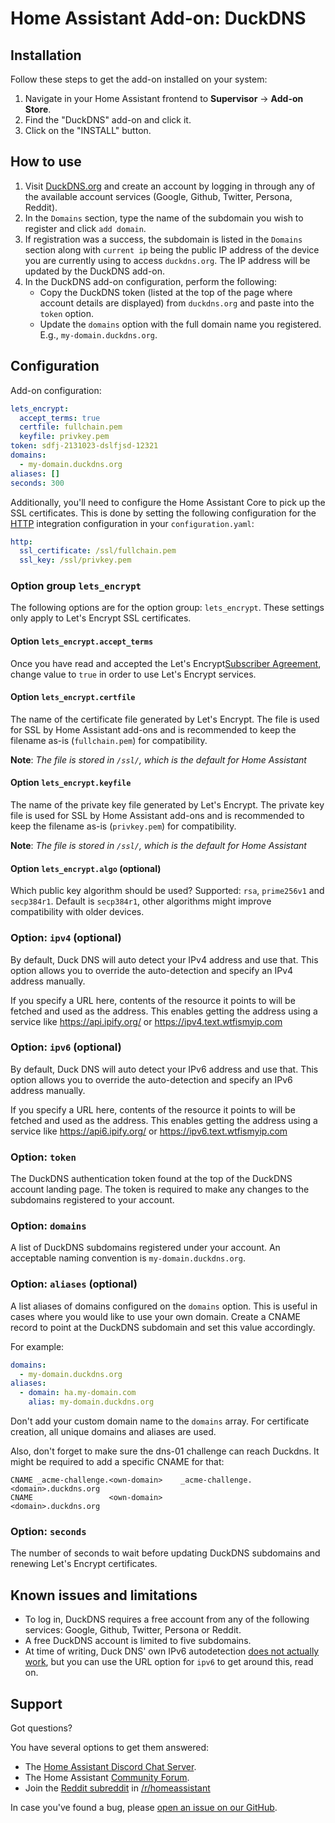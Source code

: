 # Home Assistant Add-on: DuckDNS

## Installation

Follow these steps to get the add-on installed on your system:

1. Navigate in your Home Assistant frontend to **Supervisor** -> **Add-on Store**.
2. Find the "DuckDNS" add-on and click it.
3. Click on the "INSTALL" button.

## How to use

1. Visit [DuckDNS.org](https://www.duckdns.org/) and create an account by logging in through any of the available account services (Google, Github, Twitter, Persona, Reddit).
2. In the `Domains` section, type the name of the subdomain you wish to register and click `add domain`.
3. If registration was a success, the subdomain is listed in the `Domains` section along with `current ip` being the public IP address of the device you are currently using to access `duckdns.org`. The IP address will be updated by the DuckDNS add-on.
4. In the DuckDNS add-on configuration, perform the following:
    - Copy the DuckDNS token (listed at the top of the page where account details are displayed) from `duckdns.org` and paste into the `token` option.
    - Update the `domains` option with the full domain name you registered. E.g., `my-domain.duckdns.org`.

## Configuration

Add-on configuration:

```yaml
lets_encrypt:
  accept_terms: true
  certfile: fullchain.pem
  keyfile: privkey.pem
token: sdfj-2131023-dslfjsd-12321
domains:
  - my-domain.duckdns.org
aliases: []
seconds: 300
```

Additionally, you'll need to configure the Home Assistant Core to pick up the SSL certificates. This is done by setting the following configuration for the [HTTP][HTTP] integration configuration in your `configuration.yaml`:

```yaml
http:
  ssl_certificate: /ssl/fullchain.pem
  ssl_key: /ssl/privkey.pem
```

### Option group `lets_encrypt`

The following options are for the option group: `lets_encrypt`. These settings
only apply to Let's Encrypt SSL certificates.

#### Option `lets_encrypt.accept_terms`

Once you have read and accepted the Let's Encrypt[Subscriber Agreement](https://letsencrypt.org/repository/), change value to `true` in order to use Let's Encrypt services.

#### Option `lets_encrypt.certfile`

The name of the certificate file generated by Let's Encrypt. The file is used for SSL by Home Assistant add-ons and is recommended to keep the filename as-is (`fullchain.pem`) for compatibility.

**Note**: _The file is stored in `/ssl/`, which is the default for Home Assistant_

#### Option `lets_encrypt.keyfile`

The name of the private key file generated by Let's Encrypt. The private key file is used for SSL by Home Assistant add-ons and is recommended to keep the filename as-is (`privkey.pem`) for compatibility.

**Note**: _The file is stored in `/ssl/`, which is the default for Home Assistant_

#### Option `lets_encrypt.algo` (optional)

Which public key algorithm should be used? Supported: `rsa`, `prime256v1` and `secp384r1`. Default is `secp384r1`, other algorithms might improve compatibility with older devices.


### Option: `ipv4` (optional)

By default, Duck DNS will auto detect your IPv4 address and use that.
This option allows you to override the auto-detection and specify an
IPv4 address manually.

If you specify a URL here, contents of the resource it points to will be
fetched and used as the address. This enables getting the address using
a service like https://api.ipify.org/ or https://ipv4.text.wtfismyip.com

### Option: `ipv6` (optional)

By default, Duck DNS will auto detect your IPv6 address and use that.
This option allows you to override the auto-detection and specify an
IPv6 address manually.

If you specify a URL here, contents of the resource it points to will be
fetched and used as the address. This enables getting the address using
a service like https://api6.ipify.org/ or https://ipv6.text.wtfismyip.com

### Option: `token`

The DuckDNS authentication token found at the top of the DuckDNS account landing page. The token is required to make any changes to the subdomains registered to your account.

### Option: `domains`

A list of DuckDNS subdomains registered under your account. An acceptable naming convention is `my-domain.duckdns.org`.

### Option: `aliases` (optional)

A list aliases of domains configured on the `domains` option.
This is useful in cases where you would like to use your own domain.
Create a CNAME record to point at the DuckDNS subdomain and set this value accordingly.

For example:

```yaml
domains:
  - my-domain.duckdns.org
aliases:
  - domain: ha.my-domain.com
    alias: my-domain.duckdns.org
```

Don't add your custom domain name to the `domains` array. For certificate creation, all unique domains and aliases are used.

Also, don't forget to make sure the dns-01 challenge can reach Duckdns. It might be required to add a specific CNAME for that:

```
CNAME _acme-challenge.<own-domain>    _acme-challenge.<domain>.duckdns.org
CNAME                 <own-domain>                    <domain>.duckdns.org
```

### Option: `seconds`

The number of seconds to wait before updating DuckDNS subdomains and renewing Let's Encrypt certificates.

## Known issues and limitations

- To log in, DuckDNS requires a free account from any of the following services: Google, Github, Twitter, Persona or Reddit.
- A free DuckDNS account is limited to five subdomains.
- At time of writing, Duck DNS' own IPv6 autodetection
  [does not actually work][duckdns-faq], but you can use the URL option
  for `ipv6` to get around this, read on.

## Support

Got questions?

You have several options to get them answered:

- The [Home Assistant Discord Chat Server][discord].
- The Home Assistant [Community Forum][forum].
- Join the [Reddit subreddit][reddit] in [/r/homeassistant][reddit]

In case you've found a bug, please [open an issue on our GitHub][issue].

[discord]: https://discord.gg/c5DvZ4e
[forum]: https://community.home-assistant.io
[issue]: https://github.com/home-assistant/hassio-addons/issues
[reddit]: https://reddit.com/r/homeassistant
[duckdns]: https://www.duckdns.org
[duckdns-faq]: https://www.duckdns.org/faqs.jsp
[HTTP]: https://www.home-assistant.io/integrations/http/
